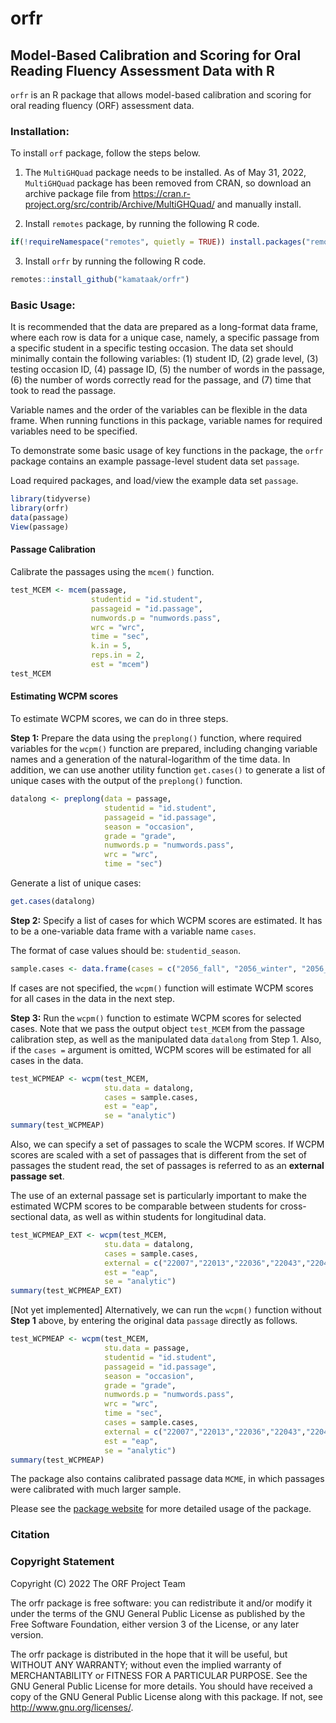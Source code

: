 orfr
================

## Model-Based Calibration and Scoring for Oral Reading Fluency Assessment Data with R

`orfr` is an R package that allows model-based calibration and scoring
for oral reading fluency (ORF) assessment data.

### Installation:

To install `orf` package, follow the steps below.

1.  The `MultiGHQuad` package needs to be installed. As of May 31, 2022,
    `MultiGHQuad` package has been removed from CRAN, so download an
    archive package file from
    <https://cran.r-project.org/src/contrib/Archive/MultiGHQuad/> and
    manually install.

2.  Install `remotes` package, by running the following R code.

``` r
if(!requireNamespace("remotes", quietly = TRUE)) install.packages("remotes")
```

3.  Install `orfr` by running the following R code.

``` r
remotes::install_github("kamataak/orfr")
```

### Basic Usage:

It is recommended that the data are prepared as a long-format data
frame, where each row is data for a unique case, namely, a specific
passage from a specific student in a specific testing occasion. The data
set should minimally contain the following variables: (1) student ID,
(2) grade level, (3) testing occasion ID, (4) passage ID, (5) the number
of words in the passage, (6) the number of words correctly read for the
passage, and (7) time that took to read the passage.

Variable names and the order of the variables can be flexible in the
data frame. When running functions in this package, variable names for
required variables need to be specified.

To demonstrate some basic usage of key functions in the package, the
`orfr` package contains an example passage-level student data set
`passage`.

Load required packages, and load/view the example data set `passage`.

``` r
library(tidyverse)
library(orfr)
data(passage)
View(passage)
```

#### Passage Calibration

Calibrate the passages using the `mcem()` function.

``` r
test_MCEM <- mcem(passage,
                  studentid = "id.student",
                  passageid = "id.passage",
                  numwords.p = "numwords.pass",
                  wrc = "wrc",
                  time = "sec",
                  k.in = 5,
                  reps.in = 2,
                  est = "mcem")
test_MCEM
```

#### Estimating WCPM scores

To estimate WCPM scores, we can do in three steps.

**Step 1:** Prepare the data using the `preplong()` function, where
required variables for the `wcpm()` function are prepared, including
changing variable names and a generation of the natural-logarithm of the
time data. In addition, we can use another utility function
`get.cases()` to generate a list of unique cases with the output of the
`preplong()` function.

``` r
datalong <- preplong(data = passage,
                     studentid = "id.student",
                     passageid = "id.passage",
                     season = "occasion",
                     grade = "grade",
                     numwords.p = "numwords.pass",
                     wrc = "wrc",
                     time = "sec")
```

Generate a list of unique cases:

``` r
get.cases(datalong)
```

**Step 2:** Specify a list of cases for which WCPM scores are estimated.
It has to be a one-variable data frame with a variable name `cases`.

The format of case values should be: `studentid_season`.

``` r
sample.cases <- data.frame(cases = c("2056_fall", "2056_winter", "2056_spring"))
```

If cases are not specified, the `wcpm()` function will estimate WCPM
scores for all cases in the data in the next step.

**Step 3:** Run the `wcpm()` function to estimate WCPM scores for
selected cases. Note that we pass the output object `test_MCEM` from the
passage calibration step, as well as the manipulated data `datalong`
from Step 1. Also, if the `cases =` argument is omitted, WCPM scores
will be estimated for all cases in the data.

``` r
test_WCPMEAP <- wcpm(test_MCEM, 
                     stu.data = datalong,
                     cases = sample.cases, 
                     est = "eap", 
                     se = "analytic")
summary(test_WCPMEAP)
```

Also, we can specify a set of passages to scale the WCPM scores. If WCPM
scores are scaled with a set of passages that is different from the set
of passages the student read, the set of passages is referred to as an
**external passage set**.

The use of an external passage set is particularly important to make the
estimated WCPM scores to be comparable between students for
cross-sectional data, as well as within students for longitudinal data.

``` r
test_WCPMEAP_EXT <- wcpm(test_MCEM, 
                     stu.data = datalong,
                     cases = sample.cases, 
                     external = c("22007","22013","22036","22043","22048","22079"),
                     est = "eap", 
                     se = "analytic")
summary(test_WCPMEAP_EXT)
```

\[Not yet implemented\] Alternatively, we can run the `wcpm()` function
without **Step 1** above, by entering the original data `passage`
directly as follows.

``` r
test_WCPMEAP <- wcpm(test_MCEM, 
                     stu.data = passage,
                     studentid = "id.student",
                     passageid = "id.passage",
                     season = "occasion",
                     grade = "grade",
                     numwords.p = "numwords.pass",
                     wrc = "wrc",
                     time = "sec",
                     cases = sample.cases, 
                     external = c("22007","22013","22036","22043","22048","22079"),
                     est = "eap", 
                     se = "analytic")
summary(test_WCPMEAP)
```

The package also contains calibrated passage data `MCME`, in which
passages were calibrated with much larger sample.

Please see the [package website](https://kamataak.github.io/orfr/) for
more detailed usage of the package.

### Citation

### Copyright Statement

Copyright (C) 2022 The ORF Project Team

The orfr package is free software: you can redistribute it and/or modify
it under the terms of the GNU General Public License as published by the
Free Software Foundation, either version 3 of the License, or any later
version.

The orfr package is distributed in the hope that it will be useful, but
WITHOUT ANY WARRANTY; without even the implied warranty of
MERCHANTABILITY or FITNESS FOR A PARTICULAR PURPOSE. See the GNU General
Public License for more details. You should have received a copy of the
GNU General Public License along with this package. If not, see
<http://www.gnu.org/licenses/>.
